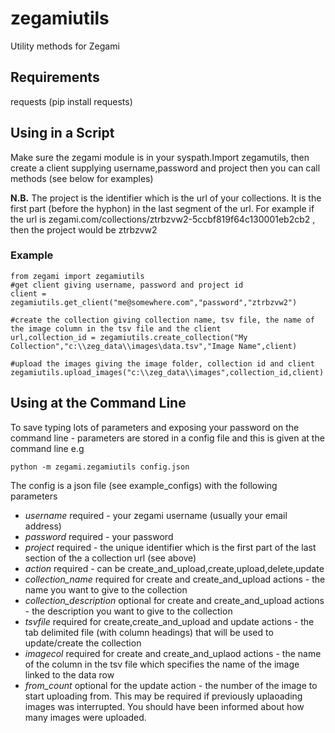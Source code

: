 # zegamiutils
Utility methods for Zegami

## Requirements
requests (pip install requests)

## Using in a Script
Make sure the zegami module is in your syspath.Import zegamutils, then create a client supplying username,password and project then you can call methods (see below for examples)

**N.B.** The project is the identifier which is the url of your collections. It is the first part (before the hyphon) in the last segment of the url. For example if the url is zegami.com/collections/ztrbzvw2-5ccbf819f64c130001eb2cb2 , then the project would be ztrbzvw2

### Example  
```
from zegami import zegamiutils
#get client giving username, password and project id
client = zegamiutils.get_client("me@somewhere.com","password","ztrbzvw2")

#create the collection giving collection name, tsv file, the name of the image column in the tsv file and the client
url,collection_id = zegamiutils.create_collection("My Collection","c:\\zeg_data\\images\data.tsv","Image Name",client)

#upload the images giving the image folder, collection id and client
zegamiutils.upload_images("c:\\zeg_data\\images",collection_id,client)
```

## Using at the Command Line
To save typing lots of parameters and exposing your password on the command line - parameters are stored in a config file and this is given at the command line e.g
```
python -m zegami.zegamiutils config.json
```

The config is a json file (see example_configs)  with the following parameters

* *username* required - your zegami username (usually your email address)
* *password* required  - your password
* *project* required - the unique identifier which is the first part of the last section of the a collection url (see above)
* *action* required - can be create_and_upload,create,upload,delete,update 
* *collection_name* required for create and create_and_upload actions - the name you want to give to the collection
* *collection_description* optional for create and create_and_upload actions - the description you want to give to the collection
* *tsvfile* required for create,create_and_upload and update actions - the tab delimited file (with column headings) that will be used to update/create the collection
* *imagecol* required for create and create_and_uplaod actions - the name of the column in the tsv file which specifies the name of the image linked to the data row
* *from_count* optional for the update action - the number of the image to start uploading from. This may be required if previously uplaoading images was interrupted. You should have been informed about how many images were uploaded.



